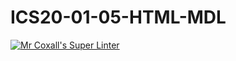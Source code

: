 # ICS20-01-05-HTML-MDL

[![Mr Coxall's Super Linter](https://github.com/Ali-Mugamai/ICS20-01-05-HTML-MDL/workflows/Mr%20Coxall's%20Super%20Linter/badge.svg)](https://github.com/Ali-Mugamai/ICS20-01-05-HTML-MDL/actions/)
